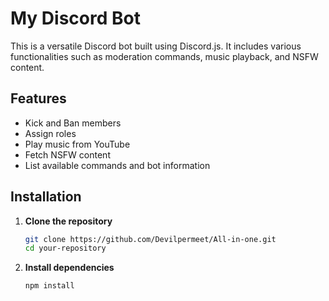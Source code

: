 # My Discord Bot

This is a versatile Discord bot built using Discord.js. It includes various functionalities such as moderation commands, music playback, and NSFW content.

## Features
- Kick and Ban members
- Assign roles
- Play music from YouTube
- Fetch NSFW content
- List available commands and bot information

## Installation

1. **Clone the repository**
   ```sh
   git clone https://github.com/Devilpermeet/All-in-one.git
   cd your-repository

2. **Install dependencies**
   ```sh
   npm install
